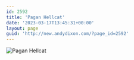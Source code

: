 ```yaml
---
id: 2592
title: 'Pagan Hellcat'
date: '2023-03-17T13:45:31+00:00'
layout: page
guid: 'http://new.andydixon.com/?page_id=2592'
---
```


![Pagan Hellcat](https://i0.wp.com/assets.g8x2.ldn.idrivee2-23.com/posters/Pagan%20Hellcat%2001.jpg?w=1200&ssl=1 "Pagan Hellcat")